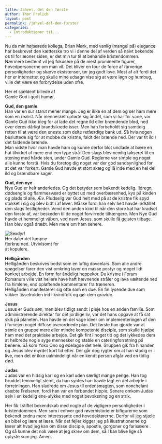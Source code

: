 ```yaml
---
title: Jahvel, del den første
author: Thor Frølich
layout: post
permalink: /jahvel-del-den-forste/
categories:
  - Introduktioner til...
---
```

Nu da min højtærede kollega, Brian Mørk, med vanlig (mangel på) elegance har beskrevet den kætterske tro vi i denne del af verden så naivt bekendte os til for æoner siden, er det min tur til at behandle kristendommen. Nærmere bestemt vil jeg fokusere på de mest prominente figurer, hovedpersonerne om man vil. Det bliver en tour de force af farverige personligheder og skæve eksistenser, tør jeg godt love. Mest af alt fordi det her er internettet og skulle mine udsagn vise sig at være løgn og humbug, ville det være en forbrydelse uden ofre.

<div class="bitImage bitRight" style="width: 168px">
  <img src="http://www.abekat.net/images/gud_01.jpg" alt=""Kun en lille sot skal de have i dag", synes han at sige" /><br /> Her et sjældent billede af Gamle Gud i godt humør.
</div>

**Gud, den gamle**  
Han var en sur starut mener mange. Jeg er ikke en af dem og ser ham mere som en realist. Når mennesket opførte sig åndet, som vi har for vane, var Gamle Gud ikke bleg for at lade det regne ild eller brændende blod, ned over deres dårligt brandsikrede isser. Men han forbeholdt sig samtidig retten til at være den eneste som delte retfærdige bank ud. Så hvis nogen besluttede sig for at mobbe de kristne, faldt der brænde ned. Der var tit ild i det faldende brænde.  
Man vidste hvor man havde ham og kunne derfor blot undlade at bære en hat tilvirket af mere end een type strå. Den slags blev nemlig takseret til en stening med hårde sten, under Gamle Gud. Reglerne var simple og noget alle kunne forstå. Hvis du foretog dig noget var der god sandsynlighed for at det var forkert. Gamle Gud havde et stort skæg og lå inde med en hel del ild og brændbare sager.

**Gud, den nye**  
Nye Gud er helt anderledes. Og det betyder som bekendt kedelig. Ildregn, dødsengle og flammesværd er byttet ud med overbærenhed, kys på kinden og plads til alle. Æv. Pludselig var Gud helt med på at de kristne fik spyd stukket i sig og blev bidt i af løver. Måske fordi han selv helt havde indstillet den slags festligheder. Vend den anden kind til når den store kat har kradset den første af, var beskeden til de noget forvirrede tilhængere. Men Nye Gud havde et hemmeligt våben, ved navn Jesus, som skulle få gejsten tilbage. Han blev også dræbt. Men mere om ham senere.

<div class="bitImage bitLeft" style="width: 188px">
  <img src="http://www.abekat.net/images/holy_ghost_01.jpg" alt="Sexdyr!" /><br /> Her daler det lumpne fjerkræ ned. Utvivlsomt for at kopulere.
</div>

**Helligånden**  
Helligånden beskrives bedst som en luftig dovenlars. Som alle andre spøgelser farer den vist omkring laver en masse postyr og meget lidt konkret arbejde. En form for åndeligt heppekor. De kristne i Forum Romanum ville vist hellere have haft hævnende stråler og lava væltende ned fra himlene, end opløftende kommentarer fra træneren.  
Helligånden manifesterer sig ofte som en due. En fin lysende due som stikker tissetrolden ind i kvindfolk og gør dem gravide.

**Jesus**  
Jesus er Guds søn, men blev tidligt sendt i pleje hos en anden familie. Som administrerende direktør for det jordlige liv, var det hans opgave at få sat skik på planeten. Han havde en del vage ideer om implementeringen af den i forvejen noget diffuse overordnede plan. Det første han gjorde var at samle en gruppe mere eller mindre kompetente disciple, som skulle hjælpe ham med det praktiske arbejde. Det gik fint i noget tid og det lykkedes dem at helbrede nogle syge mennesker og stable en cateringforretning på benene. Så kom Yoko Ono og ødelagde det hele. Gruppen gik fra hinanden og Jesus blev myrdet kort tid efter. Der går dog rygter om at han stadig er i live, men det er ikke ualmindeligt når en kendt person afgår ved en tidlig død.

**Judas**  
Judas var en hidsig karl og en karl uden særligt mange penge. Han tog bruddet temmeligt slemt, da han syntes han havde lagt en del arbejde i forretningen. Han sladrede om Jesus til ordensmagten, som nonchelant dræbte Frelseren, fordi han var en forbandet hippie. Senere omkom Judas selv i en kedelig ene-ulykke med noget bevoksning og en strik.

Her fik I stiftet bekendskab med nogle af de vigtigere personligheder i kristendommen. Men som i enhver god røverhistorie er bifigurerne som bekendt endnu mere interessante end hovedaktørerne. Derfor vil jeg stjæle en bibel og lære at læse. Når det fejler kigger jeg på illustrationerne og lærer alt hvad jeg kan om disse disciple, apostle, gorgoner og farisæere . Og så kunne det nok være at jeg skrev om dem, så I kan blive lige så oplyste som jeg. Amen.